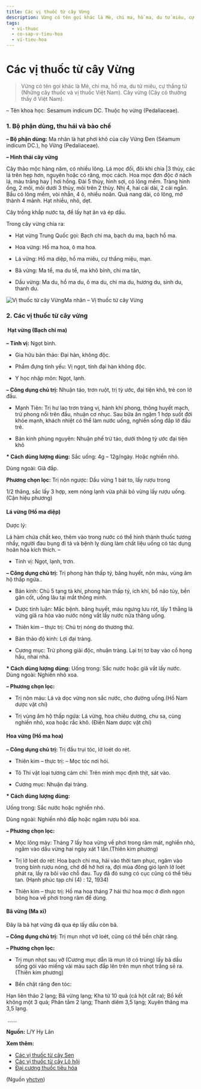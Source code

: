```yaml
---
title: Các vị thuốc từ cây Vừng
description: Vừng có tên gọi khác là Mè, chi ma, hồ ma, du tử miêu, cự thắng tử (Những cây thuốc và vị thuốc Việt Nam). Cây vừng (Cây cỏ thường thấy ở Việt Nam).
tags:
  - vi-thuoc
  - co-sap-v-tieu-hoa
  - vi-tieu-hoa
---
```


# Các vị thuốc từ cây Vừng 

> Vừng có tên gọi khác là Mè, chi ma, hồ ma, du tử miêu, cự thắng tử (Những cây thuốc và vị thuốc Việt Nam). Cây vừng (Cây cỏ thường thấy ở Việt Nam).

– Tên khoa học: Sesamum indicum DC. Thuộc họ vừng (Pedaliaceae). 

### 1. Bộ phận dùng, thu hái và bào chế

**– Bộ phận dùng:** Ma nhân là hạt phơi khô của cây Vừng Đen (Séamum indicum DC.), họ Vừng (Pedaliaceae).

**– Hình thái cây vừng**

Cây thảo mộc hàng năm, có nhiều lông. Lá mọc đối, đôi khi chia |3 thùy, các lá trên hẹp hơn, nguyên hoặc có răng, mọc cách. Hoa mọc đơn độc ở nách lá, màu trắng hay | hơi hồng. Đài 5 thùy, hình sợi, có lông mềm. Tràng hình ống, 2 môi, môi dưới 3 thùy, môi trên 2 thùy. Nhị 4, hai cái dài, 2 cái ngắn. Bầu có lông mềm, vòi nhẵn, 4 ô, nhiều noãn. Quả nang dài, có lông, mở thành 4 mảnh. Hạt nhiều, nhỏ, dẹt.

Cây trồng khắp nước ta, để lấy hạt ăn và ép dầu.

Trong cây vừng chia ra: 

+ Hạt vừng Trung Quốc gọi: Bạch chi ma, bạch du ma, bạch hồ ma.

+ Hoa vừng: Hồ ma hoa, ô ma hoa. 

+ Lá vừng: Hồ ma diệp, hồ ma miêu, cự thắng miệu, mạn.

+ Bã vừng: Ma tể, ma du tể, ma khô bính, chi ma tân,

+ Dầu vừng: Ma du, hồ ma du, ô ma du, chi ma du, hương du, sinh du, thanh du.

![Vị thuốc từ cây Vừng](/imgs/yhctvn/Vi-thuoc-tu-cay-Vung.jpg)Ma nhân – Vị thuốc từ cây Vừng

### 2. Các vị thuốc từ cây vừng

####  Hạt vừng (Bạch chi ma)

**– Tính vị:** Ngọt bình. 

+ Gia hữu bản thảo: Đại hàn, không độc. 

+ Phẩm đựng tinh yếu: Vị ngọt, tính đại hàn không độc. 

+ Y học nhập môn: Ngọt, lạnh. 

**– Công dụng chủ trị:** Nhuận táo, trơn ruột, trị tỳ ước, đại tiện khô, trẻ con lở đầu.

+ Mạnh Tiên: Trị hư lao trơn tràng vị, hành khí phong, thông huyết mạch, trừ phong nổi trên đầu, nhuận cơ nhục. Sau bữa ăn ngậm 1 hợp suốt đời khỏe mạnh, khách nhiệt có thể làm nước uống, nghiền sống đắp lở đầu trẻ.

+ Bản kinh phùng nguyên: Nhuận phế trừ táo, dưới thông tỳ ước đại tiện khô

**\* Cách dùng lượng dùng:** Sắc uống: 4g – 12g/ngày. Hoặc nghiền nhỏ.

Dùng ngoài: Giã đắp.

**Phương chọn lọc:** Trị nôn ngược: Dầu vừng 1 bát to, lấy rượu trong

1/2 thăng, sắc lấy 3 hợp, xem nóng lạnh vừa phải bỏ vừng lấy rượu uống. (Cận hiệu phương) 

#### Lá vừng (Hồ ma diệp)

Dược lý:

Lá hàm chứa chất keo, thêm vào trong nước có thể hình thành thuốc tương nhầy, người đau bụng đi tả và bệnh lỵ dùng làm chất liệu uống có tác dụng hoãn hòa kích thích. – 

+ Tính vị: Ngọt, lạnh, trơn. 

**– Công dụng chủ trị:** Trị phong hàn thấp tý, băng huyết, nôn máu, vùng âm hộ thấp ngứa..

+ Bản kinh: Chủ 5 tạng tà khí, phong hàn thấp tý, ích khí, bổ não tủy, bền gân cốt, uống lâu tại mắt thông minh. 

+ Dược tính luận: Mắc bệnh. băng huyết, máu ngưng lưu rót, lấy 1 thằng lá vừng giã ra hòa vào nước nóng vắt lấy nước nửa thăng uống.

+ Thiên kim – thực trị: Chủ trị nóng do thương thử.

+ Bản thảo độ kinh: Lợi đại tràng. 

+ Cương mục: Trừ phong giải độc, nhuận tràng. Lại trị tơ bay vào cổ họng hầu, nhai nhá.

**\* Cách dùng lượng dùng:** Uống trong: Sắc nước hoặc giã vắt lấy nước. Dùng ngoài: Nghiền nhỏ xoa. 

**– Phương chọn lọc:**

+ Trị nôn máu: Lá và dọc vừng non sắc nước, cho đường uống.(Hồ Nam dược vật chí)

+ Trị vùng âm hộ thấp ngứa: Lá vừng, hoa chiêu dương, chu sa, cùng nghiền nhỏ, xoa hoặc rắc khô. (Điền Nam dược vật chí) 

#### Hoa vừng (Hồ ma hoa)

**– Công dụng chủ trị:** Trị đầu trụi tóc, lở loét do rét.

+ Thiên kim – thực trị: – Mọc tóc nơi hói.

+ Tô Thí vật loại tương cảm chí: Trên mình mọc định thịt, sát vào.

+ Cương mục: Nhuận đại tràng. 

**\* Cách dùng lượng dùng:**

Uống trong: Sắc nước hoặc nghiền nhỏ. 

Dùng ngoài: Nghiền nhỏ đắp hoặc ngâm rượu bôi xoa.

**– Phương chọn lọc:**

+ Mọc lông mày: Tháng 7 lấy hoa vừng về phơi trong râm mát, nghiền nhỏ, ngâm vào dầu vừng hai ngày xát 1 lần.(Thiên kim phương)

+ Trị lở loét do rét: Hoa bạch chi ma, hái vào thời tam phục, ngâm vào trong bình rượu nóng, chớ để hở hơi ra, đợi mùa đông gió lạnh lở loét phát ra, lấy ra bôi vào chỗ đau. Tuy đã đỏ sưng có cục cũng có thể tiêu tan. (Hạnh phúc tạp chí (4) : 12, 1934)

+ Thiên kim – thực trị: Hồ ma hoa tháng 7 hái thứ hoa mọc ở đỉnh ngọn bông hoa về phơi trong râm để dùng.

#### Bã vừng (Ma xỉ)

Đây là bã hạt vừng đã qua ép lấy dầu còn bã.

**– Công dụng chủ trị:** Trị mụn nhọt vỡ loét, cũng có thể bền chặt răng.

**– Phương chọn lọc:**

+ Trị mụn nhọt sau vỡ (Cương mục dẫn là mụn lở có trùng) lấy bã dầu sống gói vào miếng vải màu sạch đắp lên trên mụn nhọt trắng sē ra. (Thiên kim phương) 

+ Bền chặt răng đen tóc:

Hạn liên thảo 2 lạng; Bã vừng lạng; Kha tử 10 quả (cả hột cắt ra); Bồ kết không một 3 quả; Phân tằm 2 lạng; Thanh diêm 3,5 lạng; Xuyên thăng ma 3,5 lạng. 

 ……

**Nguồn:** L/Y Hy Lãn

**Xem thêm:**

* [Các vị thuốc từ cây Sen](/yhctvn/cac-vi-thuoc-tu-cay-sen/)
* [Các vị thuốc từ cây Lô hội](/yhctvn/cac-vi-thuoc-tu-cay-lo-hoi/)
* [Đại cương thuốc tiêu hóa](/yhctvn/dai-cuong-thuoc-tieu-hoa/)

(Nguồn <a href="https://yhctvn.com/cac-vi-thuoc-tu-cay-vung/" target="_blank">yhctvn</a>)
